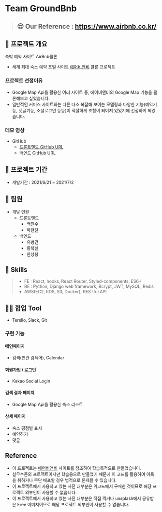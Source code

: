 # Team GroundBnb

> ## 😎 Our Reference : https://www.airbnb.co.kr/

## 💬 프로젝트 개요
숙박 예약 사이트 AirBnb클론
- 세계 최대 숙소 예약 포털 사이트 [에어비앤비](https://www.airbnb.co.kr/) 클론 프로젝트


### 프로젝트 선정이유
- Google Map Api를 활용한 여러 사이트 중, 에어비앤비의 Google Map 기능을 클론해보고 싶었습니다.
- 일반적인 커머스 사이트와는 다른 다소 복잡해 보이는 모델링과 다양한 기능(예약기능, 댓글기능, 소셜로그인 등등)이 적절하게 조합이 되어져 있었기에 선정하게 되었습니다.

### 데모 영상

- GitHub
  - [프론트엔드 GitHub URL](https://github.com/wecode-bootcamp-korea/21-2nd-GroundBnB-frontend.git)
  - [백엔드 GitHub URL](https://github.com/wecode-bootcamp-korea/21-2nd-GroundBnB-backend.git)


## 📅 프로젝트 기간

- 개발기간 : 2021/6/21 ~ 2021/7/2

## 👫 팀원

- 개발 인원
  - 프론트엔드
    - 백진수
    - 박현찬
  - 백엔드
    - 유병건
    - 황복실
    - 한성봉

## 🔧 Skills

>- FE : React, hooks, React Router, Styled-components, ES6+
>- BE : Python, Django web framework, Bcrypt, JWT, MySQL, Redis
>- AWS(EC2, RDS, S3, Docker), RESTful API

## 🐱‍👤 협업 Tool

- Terello, Slack, Git

### 구현 기능

#### 메인페이지
 - 검색(연관 검색어), Calendar

#### 회원가입 / 로그인
 - Kakao Social Login

#### 검색 결과 페이지
 - Google Map Api를 활용한 숙소 리스트

#### 상세 페이지
 - 숙소 평점별 표시
 - 예약하기
 - 댓글
 
## Reference

- 이 프로젝트는 [에어비앤비](https://www.airbnb.co.kr/) 사이트를 참조하여 학습목적으로 만들었습니다.
- 실무수준의 프로젝트이지만 학습용으로 만들었기 때문에 이 코드를 활용하여 이득을 취하거나 무단 배포할 경우 법적으로 문제될 수 있습니다.
- 이 프로젝트에서 사용하고 있는 사진 대부분은 위코드에서 구매한 것이므로 해당 프로젝트 외부인이 사용할 수 없습니다.
- 이 프로젝트에서 사용하고 있는 사진 대부분은 직접 찍거나 unsplash에서 공유받은 Free 이미지이므로 해당 프로젝트 외부인이 사용할 수 없습니다.
